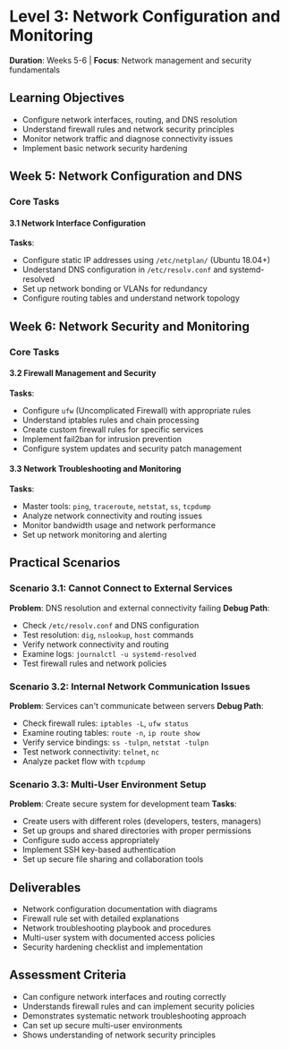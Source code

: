 # Level 3: Network Configuration and Monitoring
**Duration**: Weeks 5-6 | **Focus**: Network management and security fundamentals

## Learning Objectives
- Configure network interfaces, routing, and DNS resolution
- Understand firewall rules and network security principles
- Monitor network traffic and diagnose connectivity issues
- Implement basic network security hardening

## Week 5: Network Configuration and DNS

### Core Tasks

#### 3.1 Network Interface Configuration
**Tasks**:
- Configure static IP addresses using `/etc/netplan/` (Ubuntu 18.04+)
- Understand DNS configuration in `/etc/resolv.conf` and systemd-resolved
- Set up network bonding or VLANs for redundancy
- Configure routing tables and understand network topology

## Week 6: Network Security and Monitoring

### Core Tasks

#### 3.2 Firewall Management and Security
**Tasks**:
- Configure `ufw` (Uncomplicated Firewall) with appropriate rules
- Understand iptables rules and chain processing
- Create custom firewall rules for specific services
- Implement fail2ban for intrusion prevention
- Configure system updates and security patch management

#### 3.3 Network Troubleshooting and Monitoring
**Tasks**:
- Master tools: `ping`, `traceroute`, `netstat`, `ss`, `tcpdump`
- Analyze network connectivity and routing issues
- Monitor bandwidth usage and network performance
- Set up network monitoring and alerting

## Practical Scenarios

### Scenario 3.1: Cannot Connect to External Services
**Problem**: DNS resolution and external connectivity failing
**Debug Path**:
- Check `/etc/resolv.conf` and DNS configuration
- Test resolution: `dig`, `nslookup`, `host` commands
- Verify network connectivity and routing
- Examine logs: `journalctl -u systemd-resolved`
- Test firewall rules and network policies

### Scenario 3.2: Internal Network Communication Issues
**Problem**: Services can't communicate between servers
**Debug Path**:
- Check firewall rules: `iptables -L`, `ufw status`
- Examine routing tables: `route -n`, `ip route show`
- Verify service bindings: `ss -tulpn`, `netstat -tulpn`
- Test network connectivity: `telnet`, `nc`
- Analyze packet flow with `tcpdump`

### Scenario 3.3: Multi-User Environment Setup
**Problem**: Create secure system for development team
**Tasks**:
- Create users with different roles (developers, testers, managers)
- Set up groups and shared directories with proper permissions
- Configure sudo access appropriately
- Implement SSH key-based authentication
- Set up secure file sharing and collaboration tools

## Deliverables
- Network configuration documentation with diagrams
- Firewall rule set with detailed explanations
- Network troubleshooting playbook and procedures
- Multi-user system with documented access policies
- Security hardening checklist and implementation

## Assessment Criteria
- Can configure network interfaces and routing correctly
- Understands firewall rules and can implement security policies
- Demonstrates systematic network troubleshooting approach
- Can set up secure multi-user environments
- Shows understanding of network security principles
